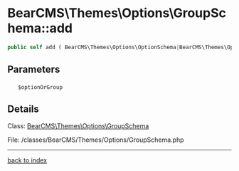 # BearCMS\Themes\Options\GroupSchema::add

```php
public self add ( BearCMS\Themes\Options\OptionSchema|BearCMS\Themes\Options\GroupSchema $optionOrGroup )
```

## Parameters

&nbsp;&nbsp;&nbsp;&nbsp;&nbsp;&nbsp;`$optionOrGroup`

## Details

Class: [BearCMS\Themes\Options\GroupSchema](bearcms.themes.options.groupschema.class.md)

File: /classes/BearCMS/Themes/Options/GroupSchema.php

---

[back to index](index.md)

